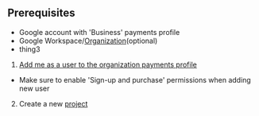 ## Prerequisites
- Google account with 'Business' payments profile
- Google Workspace/[Organization](https://cloud.google.com/resource-manager/docs/cloud-platform-resource-hierarchy#organizations)(optional)
- thing3


1. [Add me as a user to the organization payments profile](https://support.google.com/paymentscenter/answer/7162853?hl=en&visit_id=638149480660627000-456742122&p=user_permissions&rd=1)
  - Make sure to enable 'Sign-up and purchase' permissions when adding new user
2. Create a new [project](https://cloud.google.com/resource-manager/docs/creating-managing-projects#console)
